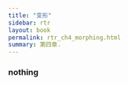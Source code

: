 ```yaml
---
title: "变形"
sidebar: rtr
layout: book
permalink: rtr_ch4_morphing.html
summary: 第四章.
---
```


### nothing

